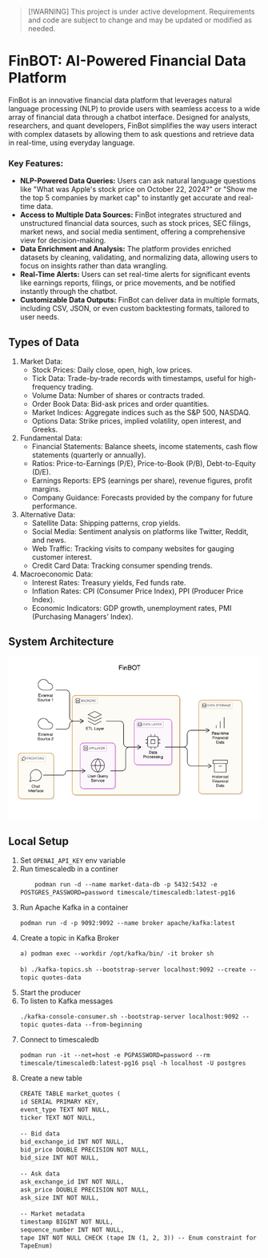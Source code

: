 >  [!WARNING]
This project is under active development. Requirements and code are subject to change and may be updated or modified as needed. 

# FinBOT: AI-Powered Financial Data Platform
FinBot is an innovative financial data platform that leverages natural language processing (NLP) to provide users with seamless access to a wide array of financial data through a chatbot interface. Designed for analysts, researchers, and quant developers, FinBot simplifies the way users interact with complex datasets by allowing them to ask questions and retrieve data in real-time, using everyday language.

### Key Features:
- **NLP-Powered Data Queries:** Users can ask natural language questions like "What was Apple's stock price on October 22, 2024?" or "Show me the top 5 companies by market cap" to instantly get accurate and real-time data.
- **Access to Multiple Data Sources:** FinBot integrates structured and unstructured financial data sources, such as stock prices, SEC filings, market news, and social media sentiment, offering a comprehensive view for decision-making.
- **Data Enrichment and Analysis:** The platform provides enriched datasets by cleaning, validating, and normalizing data, allowing users to focus on insights rather than data wrangling.
- **Real-Time Alerts:** Users can set real-time alerts for significant events like earnings reports, filings, or price movements, and be notified instantly through the chatbot.
- **Customizable Data Outputs:** FinBot can deliver data in multiple formats, including CSV, JSON, or even custom backtesting formats, tailored to user needs.
## Types of Data
1. Market Data:
    - Stock Prices: Daily close, open, high, low prices.
    - Tick Data: Trade-by-trade records with timestamps, useful for high-frequency trading.
    - Volume Data: Number of shares or contracts traded.
    - Order Book Data: Bid-ask prices and order quantities.
    - Market Indices: Aggregate indices such as the S&P 500, NASDAQ.
    - Options Data: Strike prices, implied volatility, open interest, and Greeks.
2. Fundamental Data:
    - Financial Statements: Balance sheets, income statements, cash flow statements (quarterly or annually).
    - Ratios: Price-to-Earnings (P/E), Price-to-Book (P/B), Debt-to-Equity (D/E).
    - Earnings Reports: EPS (earnings per share), revenue figures, profit margins.
    - Company Guidance: Forecasts provided by the company for future performance.
3. Alternative Data:
    - Satellite Data: Shipping patterns, crop yields.
    - Social Media: Sentiment analysis on platforms like Twitter, Reddit, and news.
    - Web Traffic: Tracking visits to company websites for gauging customer interest.
    - Credit Card Data: Tracking consumer spending trends.
4. Macroeconomic Data:
    - Interest Rates: Treasury yields, Fed funds rate.
    - Inflation Rates: CPI (Consumer Price Index), PPI (Producer Price Index).
    - Economic Indicators: GDP growth, unemployment rates, PMI (Purchasing Managers’ Index).

<!-- eraser-additional-content -->
## System Architecture
<!-- eraser-additional-files -->
<a href="/README-FinBOT-1.eraserdiagram" data-element-id="uX6l4CRAWcZ4hrTwH_DJP"><img src="/.eraser/cw8qIpoQ11eLn0LkpTla___SR7BTmeEhFeSBhI5mbknU0jkoKK2___---diagram----fdac31668082e999123f6182b2a10176-FinBOT.png" alt="" data-element-id="uX6l4CRAWcZ4hrTwH_DJP" /></a>
<!-- end-eraser-additional-files -->
<!-- end-eraser-additional-content -->
<!--- Eraser file: https://app.eraser.io/workspace/cw8qIpoQ11eLn0LkpTla --->

## Local Setup
1. Set ```OPENAI_API_KEY``` env variable 
2. Run timescaledb in a continer 
    ```
        podman run -d --name market-data-db -p 5432:5432 -e POSTGRES_PASSWORD=password timescale/timescaledb:latest-pg16
    ```
3. Run Apache Kafka in a container 
    ```
    podman run -d -p 9092:9092 --name broker apache/kafka:latest
    ```
4. Create a topic in Kafka Broker 
    ```
    a) podman exec --workdir /opt/kafka/bin/ -it broker sh

    b) ./kafka-topics.sh --bootstrap-server localhost:9092 --create --topic quotes-data
    ```
5. Start the producer
6. To listen to Kafka messages
    ```
    ./kafka-console-consumer.sh --bootstrap-server localhost:9092 --topic quotes-data --from-beginning
    ```
7. Connect to timescaledb 
    ```
    podman run -it --net=host -e PGPASSWORD=password --rm timescale/timescaledb:latest-pg16 psql -h localhost -U postgres
    ```
8. Create a new table 
    ```
    CREATE TABLE market_quotes (
    id SERIAL PRIMARY KEY,
    event_type TEXT NOT NULL,
    ticker TEXT NOT NULL,
    
    -- Bid data
    bid_exchange_id INT NOT NULL,
    bid_price DOUBLE PRECISION NOT NULL,
    bid_size INT NOT NULL,

    -- Ask data
    ask_exchange_id INT NOT NULL,
    ask_price DOUBLE PRECISION NOT NULL,
    ask_size INT NOT NULL,

    -- Market metadata
    timestamp BIGINT NOT NULL,
    sequence_number INT NOT NULL,
    tape INT NOT NULL CHECK (tape IN (1, 2, 3)) -- Enum constraint for TapeEnum)
    ```
